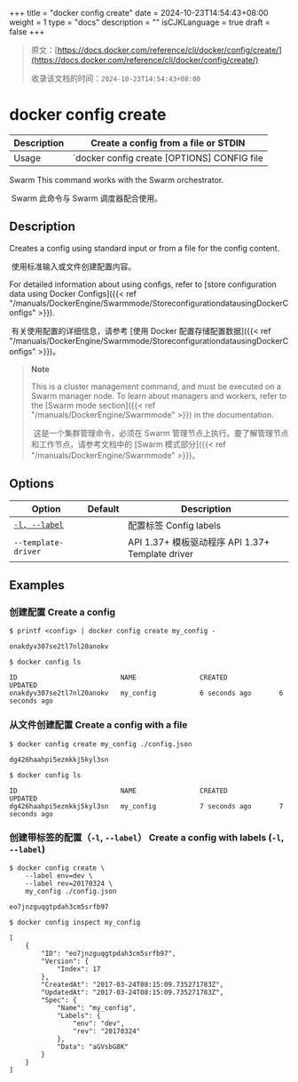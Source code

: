 +++
title = "docker config create"
date = 2024-10-23T14:54:43+08:00
weight = 1
type = "docs"
description = ""
isCJKLanguage = true
draft = false
+++

> 原文：[https://docs.docker.com/reference/cli/docker/config/create/](https://docs.docker.com/reference/cli/docker/config/create/)
>
> 收录该文档的时间：`2024-10-23T14:54:43+08:00`

# docker config create

| Description | Create a config from a file or STDIN           |
| :---------- | ---------------------------------------------- |
| Usage       | `docker config create [OPTIONS] CONFIG file|-` |

Swarm This command works with the Swarm orchestrator.

​	Swarm 此命令与 Swarm 调度器配合使用。

## Description

Creates a config using standard input or from a file for the config content.

​	使用标准输入或文件创建配置内容。

For detailed information about using configs, refer to [store configuration data using Docker Configs]({{< ref "/manuals/DockerEngine/Swarmmode/StoreconfigurationdatausingDockerConfigs" >}}).

​	有关使用配置的详细信息，请参考 [使用 Docker 配置存储配置数据]({{< ref "/manuals/DockerEngine/Swarmmode/StoreconfigurationdatausingDockerConfigs" >}})。

> **Note**
>
> This is a cluster management command, and must be executed on a Swarm manager node. To learn about managers and workers, refer to the [Swarm mode section]({{< ref "/manuals/DockerEngine/Swarmmode" >}}) in the documentation.
>
> ​	这是一个集群管理命令，必须在 Swarm 管理节点上执行。要了解管理节点和工作节点，请参考文档中的 [Swarm 模式部分]({{< ref "/manuals/DockerEngine/Swarmmode" >}})。

## Options

| Option                                                       | Default | Description                                      |
| ------------------------------------------------------------ | ------- | ------------------------------------------------ |
| [`-l, --label`](https://docs.docker.com/reference/cli/docker/config/create/#label) |         | 配置标签 Config labels                           |
| `--template-driver`                                          |         | API 1.37+ 模板驱动程序 API 1.37+ Template driver |

## Examples

### 创建配置 Create a config



```console
$ printf <config> | docker config create my_config -

onakdyv307se2tl7nl20anokv

$ docker config ls

ID                          NAME                CREATED             UPDATED
onakdyv307se2tl7nl20anokv   my_config           6 seconds ago       6 seconds ago
```

### 从文件创建配置 Create a config with a file



```console
$ docker config create my_config ./config.json

dg426haahpi5ezmkkj5kyl3sn

$ docker config ls

ID                          NAME                CREATED             UPDATED
dg426haahpi5ezmkkj5kyl3sn   my_config           7 seconds ago       7 seconds ago
```

### 创建带标签的配置（`-l`, `--label`） Create a config with labels (`-l`, `--label`)



```console
$ docker config create \
    --label env=dev \
    --label rev=20170324 \
    my_config ./config.json

eo7jnzguqgtpdah3cm5srfb97
```



```console
$ docker config inspect my_config

[
    {
        "ID": "eo7jnzguqgtpdah3cm5srfb97",
        "Version": {
            "Index": 17
        },
        "CreatedAt": "2017-03-24T08:15:09.735271783Z",
        "UpdatedAt": "2017-03-24T08:15:09.735271783Z",
        "Spec": {
            "Name": "my_config",
            "Labels": {
                "env": "dev",
                "rev": "20170324"
            },
            "Data": "aGVsbG8K"
        }
    }
]
```

